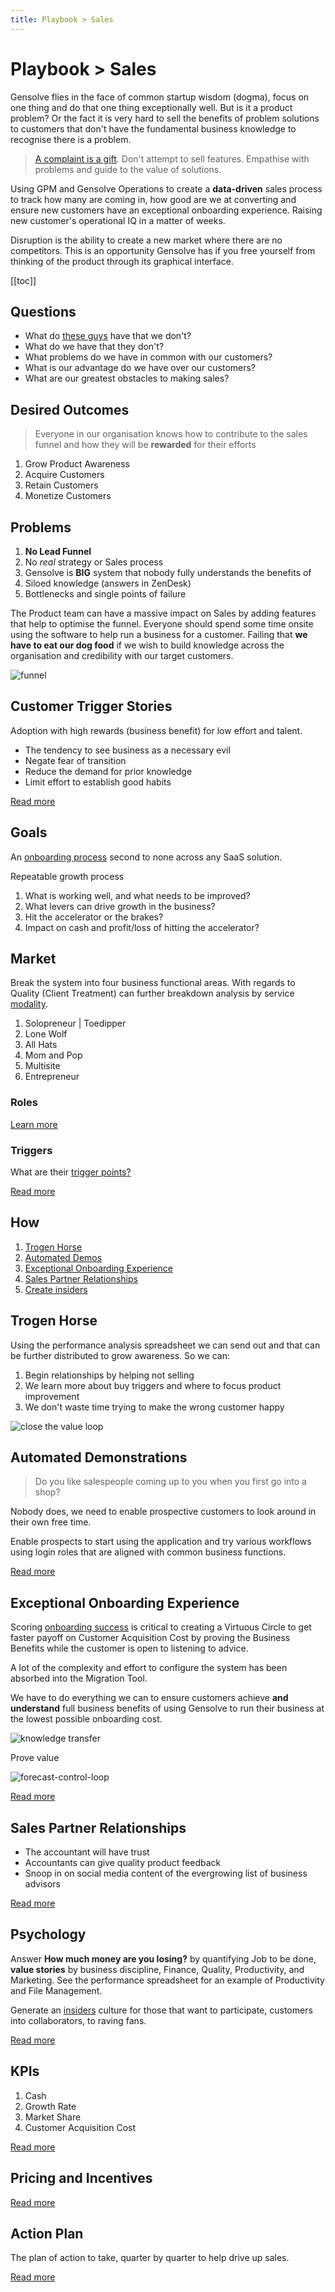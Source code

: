 ```yaml
---
title: Playbook > Sales
---
```


# Playbook > Sales

Gensolve flies in the face of common startup wisdom (dogma), focus on one thing and do that one thing exceptionally well. But is it a product problem? Or the fact it is very hard to sell the benefits of problem solutions to customers that don't have the fundamental business knowledge to recognise there is a problem.

> [A complaint is a gift](https://www.customerthermometer.com/customer-service/a-complaint-is-a-gift/). Don't attempt to sell features. Empathise with problems and guide to the value of solutions.

Using GPM and Gensolve Operations to create a **data-driven** sales process to track how many are coming in, how good are we at converting and ensure new customers have an exceptional onboarding experience. Raising new customer's operational IQ in a matter of weeks.

Disruption is the ability to create a new market where there are no competitors. This is an opportunity Gensolve has if you free yourself from thinking of the product through its graphical interface.

[[toc]]

## Questions

- What do [these guys](/growth/business-advisors.md) have that we don't?
- What do we have that they don't?
- What problems do we have in common with our customers?
- What is our advantage do we have over our customers?
- What are our greatest obstacles to making sales?


## Desired Outcomes

> Everyone in our organisation knows how to contribute to the sales funnel and how they will be **rewarded** for their efforts

1. Grow Product Awareness
2. Acquire Customers
3. Retain Customers
4. Monetize Customers

## Problems

1. **No Lead Funnel**
2. No _real_ strategy or Sales process
3. Gensolve is **BIG** system that nobody fully understands the benefits of
4. Siloed knowledge (answers in ZenDesk)
5. Bottlenecks and single points of failure

The Product team can have a massive impact on Sales by adding features that help to optimise the funnel. Everyone should spend some time onsite using the software to help run a business for a customer. Failing that **we have to eat our dog food** if we wish to build knowledge across the organisation and credibility with our target customers.

![funnel](https://drive.google.com/uc?id=10aAwCMpy2AQFr8ZSeZB-n5EWyjqnTPy-)

## Customer Trigger Stories

Adoption with high rewards (business benefit) for low effort and talent.

- The tendency to see business as a necessary evil
- Negate fear of transition
- Reduce the demand for prior knowledge
- Limit effort to establish good habits

[Read more](./customer-trigger-stories.md)

## Goals

An [onboarding process](./onboarding/) second to none across any SaaS solution.

Repeatable growth process

1. What is working well, and what needs to be improved?
2. What levers can drive growth in the business?
3. Hit the accelerator or the brakes?
4. Impact on cash and profit/loss of hitting the accelerator?

## Market

Break the system into four business functional areas. With regards to Quality (Client Treatment) can further breakdown analysis by service [modality](./market.md).

1. Solopreneur | Toedipper
2. Lone Wolf
3. All Hats
4. Mom and Pop
5. Multisite
6. Entrepreneur

### Roles

[Learn more](/roles/)

### Triggers

What are their [trigger points?](./trigger-stories.md)

[Read more](./market.md)

## How

1. [Trogen Horse](./performance-spreadsheet.md)
2. [Automated Demos](./hands-off-demo.md)
3. [Exceptional Onboarding Experience](./onboarding.md)
4. [Sales Partner Relationships](./partners.md)
5. [Create insiders](./insiders.md)

## Trogen Horse

Using the performance analysis spreadsheet we can send out and that can be further distributed to grow awareness. So we can:

1. Begin relationships by helping not selling
2. We learn more about buy triggers and where to focus product improvement
3. We don't waste time trying to make the wrong customer happy

![close the value loop](https://drive.google.com/uc?id=1IZsBcqjQ3iLuci3mOM1Afk7GRCl7kKDV)

## Automated Demonstrations

> Do you like salespeople coming up to you when you first go into a shop?

Nobody does, we need to enable prospective customers to look around in their own free time.

Enable prospects to start using the application and try various workflows using login roles that are aligned with common business functions.

[Read more](./automated-product-demonstations.md)

## Exceptional Onboarding Experience

Scoring [onboarding success](./onboarding.md) is critical to creating a Virtuous Circle to get faster payoff on Customer Acquisition Cost by proving the Business Benefits while the customer is open to listening to advice.

A lot of the complexity and effort to configure the system has been absorbed into the Migration Tool.

We have to do everything we can to ensure customers achieve **and understand** full business benefits of using Gensolve to run their business at the lowest possible onboarding cost.

![knowledge transfer](https://drive.google.com/uc?id=13kqhpyFzk_nYwcvrrrl0C16ilrxE9-GK)

Prove value

![forecast-control-loop](https://drive.google.com/uc?id=1-l5lH6YCThCioOAAmuJJQEp15LQPqknz)

[Read more](./onboarding.md)

## Sales Partner Relationships

- The accountant will have trust
- Accountants can give quality product feedback
- Snoop in on social media content of the evergrowing list of business advisors

[Read more](./partners.md)

## Psychology

Answer **How much money are you losing?** by quantifying Job to be done, **value stories** by business discipline, Finance, Quality, Productivity, and Marketing. See the performance spreadsheet for an example of Productivity and File Management.

Generate an [insiders](./insiders.md) culture for those that want to participate, customers into collaborators, to raving fans.

[Read more](./psychology.md)

## KPIs

1. Cash
2. Growth Rate
3. Market Share
4. Customer Acquisition Cost

[Read more](./kpis.md)

## Pricing and Incentives

[Read more](./pricig-and-incentives.md)

## Action Plan

The plan of action to take, quarter by quarter to help drive up sales.

[Read more](./action-plan.md)

